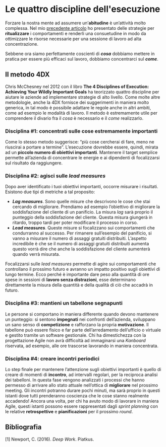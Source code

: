 # Le quattro discipline dell'esecuzione

Forzare la nostra mente ad assumere un’**abitudine** è un’attività molto complessa. Nel mio [precedente articolo](/blog/posts/il-rito-della-concentrazione/) ho presentato delle strategie per **ritualizzare** i comportamenti e renderli una consuetudine in modo da ottimizzare le risorse necessarie per una sessione di lavoro ad alta concentrazione.

Sebbene ora siamo perfettamente coscienti di ***cosa*** dobbiamo mettere in pratica per essere più efficaci sul lavoro, dobbiamo concentrarci sul ***come***. 

## Il metodo 4DX

Chris McChesney nel 2012 con il libro **The 4 Disciplines of Execution: Achieving Your Wildly Important Goals** ha teorizzato quattro discipline per aiutare le aziende ad implementare strategie di alto livello. Come molte altre metodologie, anche la 4DX fornisce dei suggerimenti in maniera molto generica, in tal modo è possibile adattare le regole anche in altri ambiti, come ad esempio le modalità di lavoro. Il metodo è estremamente utile per comprendere il divario fra il *cosa* è necessario e il *come* realizzarlo.

### Disciplina #1: concentrati sulle cose estremamente importanti

Come lo stesso metodo suggerisce: “più cose cercherai di fare, meno ne riuscirai a portare a termine”. L’esecuzione dovrebbe essere, quindi, mirata ad un **piccolo numero di obiettivi importanti**. Mantenere il target semplice permette all’azienda di concentrare le energie e ai dipendenti di focalizzarsi sul risultato da raggiungere.

### Disciplina #2: agisci sulle *lead measures*

Dopo aver identificato i tuoi obiettivi importanti, occorre misurare i risultati. Esistono due tipi di metriche a tal proposito:

- ***Lag measures***. Sono quelle misure che descrivono le cose che stai cercando di migliorare. Prendiamo ad esempio l’obiettivo di migliorare la soddisfazione del cliente di un panificio. La misura *lag* sarà proprio il punteggio della soddisfazione del cliente. Questa misura giungerà in ritardo, troppo tardi per poter modificare il processo in corso.
- ***Lead measures***. Queste misure si focalizzano sui comportamenti che condurranno al successo. Per rimanere sull’esempio del panificio, si vanno a misurare il numero di assaggi gratuiti distribuiti. L’aspetto incredibile è che se il numero di assaggi gratuiti distribuiti aumenta questo vorrà dire che anche la soddisfazione del cliente aumenterà quando verrà misurata.

Focalizzarsi sulle *lead measures* permette di agire sui comportamenti che controllano il prossimo futuro e avranno un impatto positivo sugli obiettivi di lungo termine. Ecco perché è importante dare peso alla quantità di ore spese in sessioni di **lavoro senza distrazioni**, esse determinano direttamente la misura della quantità e della qualità di ciò che accadrà in futuro.

### Disciplina #3: mantieni un tabellone segnapunti

Le persone si comportano in maniera differente quando devono mantenere un punteggio: si sentono **impegnati** nei confronti dell’azienda, sviluppano un sano senso di **competizione** e rafforzano la propria **motivazione**. Il tabellone può essere fisico e far parte dell’arredamento dell’ufficio o virtuale e gestito tramite un software gestionale. Chi ha dimestichezza con la progettazione Agile non avrà difficoltà ad immaginarsi una *Kanboard* riservata, ad esempio, alle ore trascorse lavorando in maniera concentrata.

### Disciplina #4: creare incontri periodici

Lo step finale per mantenere l’attenzione sugli obiettivi importanti è quello di creare di momenti di **incontro**, ad intervalli regolari, per la reciproca analisi dei tabelloni. In questa fase vengono analizzati i processi che hanno permesso di arrivare allo stato attuale nell’ottica di **migliorare** nel prossimo meeting. Gli incontri potranno durare pochi minuti, ma sarà proprio in questi istanti dove tutti prenderanno coscienza che le cose stanno realmente accadendo! Ancora una volta, per chi ha avuto modo di lavorare in maniera Agile, questi istanti possono essere rappresentati dagli *sprint planning* con le relative **retrospettive** e **pianificazioni** per il prossimo *round*.

## Bibliografia
[1] Newport, C. (2016). *Deep Work*. Piatkus.


